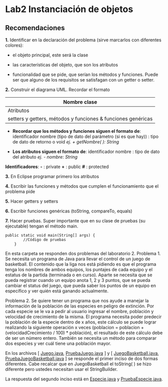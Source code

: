 # Lab2 Instanciación de objetos

## Recomendaciones

**1.** Identificar en la declaración del problema (sirve marcarlos con diferentes colores):

- el objeto principal, este será la clase

- las características del objeto, que son los atributos

- funcionalidad que se pide, que serían los métodos y funciones. Puede ser que alguno de los requisitos se satisfagan con un getter o setter.

**2.** Construir el diagrama UML. Recordar el formato

| Nombre clase                                                 |
| ------------------------------------------------------------ |
| Atributos                                                    |
| setters y getters, métodos y funciones & funciones genéricas |

- **Recordar que los métodos y funciones siguen el formato de**:
  identificador nombre (tipo de dato del parámetro (si es que hay)) : tipo de dato de retorno o void
  _ej. + getNombre( ): String_

- **Los atributos siguen el formato de**:
  identificador nombre : tipo de dato del atributo
  _ej. - nombre: String_

**Identificadores**:
**-** : private
**+** : public
**#** : protected

**3.** En Eclipse programar primero los atributos

**4.** Escribir las funciones y métodos que cumplen el funcionamiento que el problema pide

**5.** Hacer getters y setters

**6.** Escribir funciones genéricas (toString, compareTo, equals)

**7.** Hacer pruebas. Super importante que en su clase de pruebas (su ejecutable) tengan el método main.
```
public static void main(String[] args) {
		//Código de pruebas
	} 
```

En esta carpeta se responden dos problemas del laboratorio 2.
Problema 1. Se necesita un programa de Java para llevar el control de un juego de basketball. El contenido que la liga nos está pidiendo es que el programa tenga los nombres de ambos equipos, los puntajes de cada equipo y el estatus de la partida (terminada o en curso). Aparte se necesita que se pueda registrar cuando un equipo anota 1, 2 y 3 puntos, que se pueda cambiar el status del juego, que pueda saber los puntos de un equipo en específico y ver quién está ganando actualmente.

Problema 2. Se quiere tener un programa que nos ayude a manejar la información de la población de las especies en peligro de extinción. Por cada especie se le va a pedir al usuario ingresar el nombre, población y velocidad de crecimiento de la misma. El programa necesita poder predecir la población de la especie dentro de x años, este cálculo se puede lograr realizando la siguiente operación x veces (poblacion = poblacion + (velocidadCrecimiento / 100) \* población), el resultado de este cálculo debe de ser un número entero. También se necesita un método para comparar dos especies y ver cuál tiene una población mayor.

En los archivos [ [Juego.java](https://github.com/marielsgtzz/LabAlgoritmosYProgramas/blob/main/LabJava/src/Lab2/Problema1/Juego.java "Juego.java"), [PruebaJuego.java](https://github.com/marielsgtzz/LabAlgoritmosYProgramas/blob/main/LabJava/src/Lab2/Problema1/PruebaJuego.java "PruebaJuego.java") ] y [ [JuegoBasketball.java](https://github.com/marielsgtzz/LabAlgoritmosYProgramas/blob/main/LabJava/src/Lab2/Problema1/JuegoBasketball.java "JuegoBasketball.java"), [PruebaJuegoBasketball.java](https://github.com/marielsgtzz/LabAlgoritmosYProgramas/blob/main/LabJava/src/Lab2/Problema1/PruebaJuegoBasketball.java "PruebaJuegoBasketball.java") ] se responde el primer inciso de dos formas diferentes. Cabe recalcar que en JuegoBasketball el toString( ) se hizo diferente pero ustedes necesitan usar el StringBuilder.

La respuesta del segundo inciso está en [Especie.java](https://github.com/marielsgtzz/LabAlgoritmosYProgramas/blob/main/LabJava/src/Lab2/Problema2/Especie.java "Especie.java") y [PruebaEspecie.java](https://github.com/marielsgtzz/LabAlgoritmosYProgramas/blob/main/LabJava/src/Lab2/Problema2/PruebaEspecie.java "PruebaEspecie.java").
